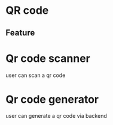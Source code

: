 # QR code

## Feature

# Qr code scanner
user can scan a qr code

# Qr code generator
user can generate a qr code via backend

